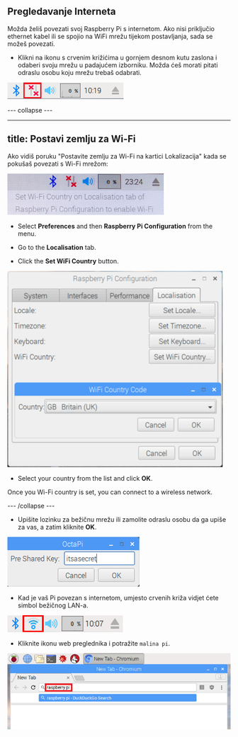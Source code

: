 ## Pregledavanje Interneta

Možda želiš povezati svoj Raspberry Pi s internetom. Ako nisi priključio ethernet kabel ili se spojio na WiFi mrežu tijekom postavljanja, sada se možeš povezati.

+ Klikni na ikonu s crvenim križićima u gornjem desnom kutu zaslona i odaberi svoju mrežu u padajućem izborniku. Možda ćeš morati pitati odraslu osobu koju mrežu trebaš odabrati.

![No wifi](images/no-wifi.png)

\--- collapse \---

* * *

## title: Postavi zemlju za Wi-Fi

Ako vidiš poruku "Postavite zemlju za Wi-Fi na kartici Lokalizacija" kada se pokušaš povezati s Wi-Fi mrežom:

![set wifi country](images/pi-set-wifi-country.png)

+ Select **Preferences** and then **Raspberry Pi Configuration** from the menu.

+ Go to the **Localisation** tab.

+ Click the **Set WiFi Country** button.

![select wifi country](images/pi-select-wifi-country.png)

+ Select your country from the list and click **OK**.

Once you Wi-Fi country is set, you can connect to a wireless network.

\--- /collapse \---

+ Upišite lozinku za bežičnu mrežu ili zamolite odraslu osobu da ga upiše za vas, a zatim kliknite **OK**.

![Type in password](images/type-password.png)

+ Kad je vaš Pi povezan s internetom, umjesto crvenih križa vidjet ćete simbol bežičnog LAN-a.

![screenshot](images/pi-wifi.png)

+ Kliknite ikonu web preglednika i potražite `malina pi`.

![screenshot](images/pi-browser.png)